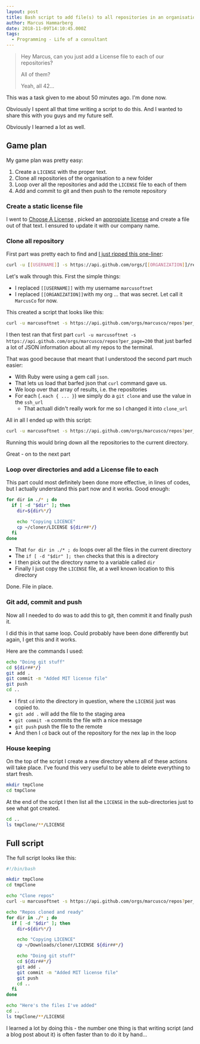 ```yaml
---
layout: post
title: Bash script to add file(s) to all repositories in an organisation
author: Marcus Hammarberg
date: 2018-11-09T14:10:45.000Z
tags:
  - Programming - Life of a consultant
---
```


> Hey Marcus, can you just add a License file to each of our repositories?
>
> All of them?
>
> Yeah, all 42...

This was a task given to me about 50 minutes ago. I'm done now.

Obviously I spent all that time writing a script to do this. And I wanted to share this with you guys and my future self.

Obviously I learned a lot as well.

<!-- excerpt-end -->

## Game plan

My game plan was pretty easy:

1. Create a `LICENSE` with the proper text.
2. Clone all repositories of the organisation to a new folder
3. Loop over all the repositories and add the `LICENSE` file to each of them
4. Add and commit to git and then push to the remote repository

### Create a static license file

I went to [Choose A License](https://choosealicense.com) , picked an [appropiate license](https://choosealicense.com/licenses/mit/) and create a file out of that text. I ensured to update it with our company name.

### Clone all repository

First part was pretty each to find and [I just ripped this one-liner](https://gist.github.com/caniszczyk/3856584):

```bash
curl -u [[USERNAME]] -s https://api.github.com/orgs/[[ORGANIZATION]]/repos?per_page=200 | ruby -rubygems -e 'require "json"; JSON.load(STDIN.read).each { |repo| %x[git clone #{repo["ssh_url"]} ]}'
```

 Let's walk through this. First the simple things:

* I replaced `[[USERNAME]]` with my username `marcusoftnet`
* I replaced `[[ORGANIZATION]]`with my org ... that was secret. Let call it `MarcusCo` for now.

This created a script that looks like this:

```bash
curl -u marcusoftnet -s https://api.github.com/orgs/marcusco/repos?per_page=200 | ruby -rubygems -e 'require "json"; JSON.load(STDIN.read).each { |repo| %x[git clone #{repo["ssh_url"]} ]}'
```

 I then test ran that first part `curl -u marcusoftnet -s https://api.github.com/orgs/marcusco/repos?per_page=200` that just barfed a lot of JSON information about all my repos to the terminal.

That was good because that meant that I understood the second part much easier:

* With Ruby were using a gem call `json`.
* That lets us load that barfed json that `curl` command gave us.
* We loop over that array of results, i.e. the repositories
* For each (`.each { ... }`) we simply do a `git clone` and use the value in the `ssh_url`
  * That actuall didn't really work for me so I changed it into `clone_url`

All in all I ended up with this script:

```bash
curl -u marcusoftnet -s https://api.github.com/orgs/marcusco/repos?per_page=200 | ruby -rubygems -e 'require "json"; JSON.load(STDIN.read).each { |repo| %x[git clone #{repo["clone_url"]} ]}'
```

Running this would bring down all the repositories to the current directory.

Great - on to the next part

### Loop over directories and add a License file to each

This part could most definitely been done more effective, in lines of codes, but I actually understand this part now and it works. Good enough:

```bash
for dir in ./* ; do
  if [ -d "$dir" ]; then
    dir=${dir%*/}

    echo "Copying LICENCE"
    cp ~/cloner/LICENSE ${dir##*/}
  fi
done
```

* That `for dir in ./* ; do` loops over all the files in the current directory
* The `if [ -d "$dir" ]; then` checks that this is a directory
* I then pick out the directory name to a variable called `dir`
* Finally I just copy the `LICENSE` file, at a well known location to this directory

Done. File in place.

### Git add, commit and push

Now all I needed to do was to add this to git, then commit it and finally push it.

I did this in that same loop. Could probably have been done differently but again, I get this and it works.

Here are the commands I used:

```bash
echo "Doing git stuff"
cd ${dir##*/}
git add .
git commit -m "Added MIT license file"
git push
cd ..
```

* I first `cd` into the directory in question, where the `LICENSE` just was copied to.
* `git add .` will add the file to the staging area
* `git commit -m` commits the file with a nice message
* `git push` push the file to the remote
* And then I `cd` back out of the repository for the nex lap in the loop

### House keeping

On the top of the script I create a new directory where all of these actions will take place. I've found this very useful to be able to delete everything to start fresh.

```bash
mkdir tmpClone
cd tmpClone
```

At the end of the script I then list all the `LICENSE` in the sub-directories just to see what got created.

```bash
cd ..
ls tmpClone/**/LICENSE
```

## Full script

The full script looks like this:

```bash
#!/bin/bash

mkdir tmpClone
cd tmpClone

echo "Clone repos"
curl -u marcusoftnet -s https://api.github.com/orgs/marcusco/repos?per_page=200 | ruby -rubygems -e 'require "json"; JSON.load(STDIN.read).each { |repo| %x[git clone #{repo["clone_url"]} ]}'

echo "Repos cloned and ready"
for dir in ./* ; do
  if [ -d "$dir" ]; then
    dir=${dir%*/}

    echo "Copying LICENCE"
    cp ~/Downloads/cloner/LICENSE ${dir##*/}

    echo "Doing git stuff"
    cd ${dir##*/}
    git add .
    git commit -m "Added MIT license file"
    git push
    cd ..
  fi
done

echo "Here's the files I've added"
cd ..
ls tmpClone/**/LICENSE
```

I learned a lot by doing this - the number one thing is that writing script (and a blog post about it) is often faster than to do it by hand...
